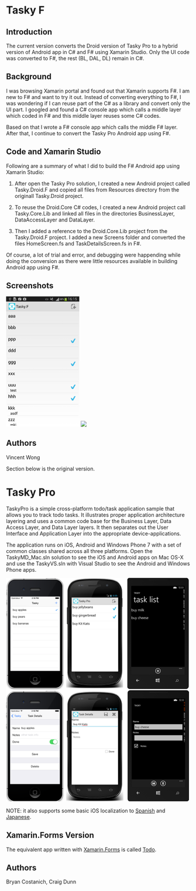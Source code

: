
Tasky F
=======


Introduction
------------

The current version converts the Droid version of Tasky Pro to a hybrid version of Android app in C# and F# using Xamarin Studio.  Only the UI code was converted to F#, the rest (BL, DAL, DL) remain in C#.



Background
----------

I was browsing Xamarin portal and found out that Xamarin supports F#.  I am new to F# and want to try it out.  Instead of converting everything to F#, I was wondering if I can reuse part of the C# as a library and convert only the UI part.  I googled and found a C# console app which calls a middle layer which coded in F# and this middle layer reuses some C# codes.  

Based on that I wrote a F# console app which calls the middle F# layer.  After that, I continue to convert the Tasky Pro Android app using F#.



Code and Xamarin Studio
-----------------------

Following are a summary of what I did to build the F# Android app using Xamarin Studio:

1) After open the Tasky Pro solution, I created a new Android project called Tasky.Droid.F and copied all files from Resources directory from the originall Tasky.Droid project.

2) To reuse the Droid.Core C# codes, I created a new Android project call Tasky.Core.Lib and linked all files in the directories BusinessLayer, DataAccessLayer and DataLayer.

3) Then I added a reference to the Droid.Core.Lib project from the Tasky.Droid.F project.  I added a new Screens folder and converted the files HomeScreen.fs and TaskDetailsScreen.fs in F#.

Of course, a lot of trial and error, and debugging were happending while doing the conversion as there were little resources available in building Android app using F#.



Screenshots
-----------


<img src="https://github.com/wesee/TaskyFSharp/blob/master/Screenshots/Android.F/taskyf_list.png" width="200"/>

<img src="https://github.com/wesee/TaskyFSharp/blob/master/Screenshots/Android.F/taskyf_details.png" width="200"/>




Authors
-------
Vincent Wong




Section below is the original version.



Tasky Pro
=========

TaskyPro is a simple cross-platform todo/task application sample that allows
you to track todo tasks. It illustrates proper application architecture
layering and uses a common code base for the Business Layer, Data Access
Layer, and Data Layer layers. It then separates out the User
Interface and Application Layer into the appropriate device-applications.

The application runs on iOS, Android and Windows Phone 7 with a set of 
common classes shared across all three platforms. Open the TaskyMD_Mac.sln
solution to see the iOS and Android apps on Mac OS-X and use the 
TaskyVS.sln with Visual Studio to see the Android and Windows Phone apps.

![screenshot](https://github.com/xamarin/mobile-samples/raw/master/TaskyPro/Screenshots/all-small.png "iOS, Android and Windows Phone")

NOTE: it also supports some basic iOS localization to [Spanish](https://github.com/xamarin/mobile-samples/raw/master/TaskyPro/Screenshots/IOS/03-detail_spanish.png) and [Japanese](https://github.com/xamarin/mobile-samples/raw/master/TaskyPro/Screenshots/iOS/04-detail_japanese.png).

Xamarin.Forms Version
---------------------
The equivalent app written with [Xamarin.Forms](http://xamarin.com/forms) is called [Todo](https://github.com/xamarin/xamarin-forms-samples/tree/master/Todo).

Authors
-------

Bryan Costanich, Craig Dunn

